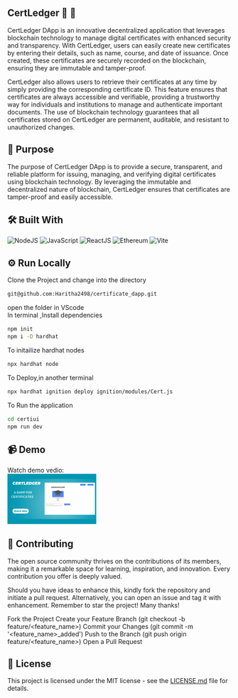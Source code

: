##  CertLedger :ledger: :scroll: ##
CertLedger DApp is an innovative decentralized application that leverages blockchain technology to manage digital certificates with enhanced security and transparency. With CertLedger, users can easily create new certificates by entering their details, such as name, course, and date of issuance. Once created, these certificates are securely recorded on the blockchain, ensuring they are immutable and tamper-proof.

CertLedger also allows users to retrieve their certificates at any time by simply providing the corresponding certificate ID. This feature ensures that certificates are always accessible and verifiable, providing a trustworthy way for individuals and institutions to manage and authenticate important documents. The use of blockchain technology guarantees that all certificates stored on CertLedger are permanent, auditable, and resistant to unauthorized changes.

## 🎯 Purpose ##
The purpose of CertLedger DApp is to provide a secure, transparent, and reliable platform for issuing, managing, and verifying digital certificates using blockchain technology. By leveraging the immutable and decentralized nature of blockchain, CertLedger ensures that certificates are tamper-proof and easily accessible. 

## 🛠 **Built With**

![NodeJS](https://img.icons8.com/color/48/000000/nodejs.png) ![JavaScript](https://img.icons8.com/color/48/000000/javascript.png) ![ReactJS](https://img.icons8.com/color/48/000000/react-native.png) ![Ethereum](https://img.icons8.com/ios-filled/50/000000/ethereum.png) ![Vite](https://img.icons8.com/fluency/48/000000/vite.png)


## ⚙️ Run Locally ##



Clone the Project and change into the directory
```bash
git@github.com:Haritha2498/certificate_dapp.git

```
open the folder in VScode<br>
In terminal ,Install dependencies

```bash
npm init
npm i -D hardhat
```
To initailize hardhat nodes
```bash
npx hardhat node

```
To Deploy,in another terminal
```bash
npx hardhat ignition deploy ignition/modules/Cert.js
```
To Run the application
```bash
cd certiui
npm run dev
```

## :video_camera: Demo ##
Watch demo vedio:<br>
<a href="https://drive.google.com/file/d/1w9xaLNbIJJN_xKIazUD6S43pI-PZVIiU/view?usp=sharing">
    <img src="https://github.com/Haritha2498/certificate_dapp/blob/main/certiui/src/assets/images/certidapp%20YouTube%20Thumbnail.png" alt="demo video" width="200" />
</a>




## :ribbon: Contributing ##
The open source community thrives on the contributions of its members, making it a remarkable space for learning, inspiration, and innovation. Every contribution you offer is deeply valued.

Should you have ideas to enhance this, kindly fork the repository and initiate a pull request. Alternatively, you can open an issue and tag it with enhancement. Remember to star the project! Many thanks!

Fork the Project
Create your Feature Branch (git checkout -b feature/<feature_name>)
Commit your Changes (git commit -m '<feature_name>_added')
Push to the Branch (git push origin feature/<feature_name>)
Open a Pull Request
## :page_with_curl: License ##
This project is licensed under the MIT license - see the [LICENSE.md](https://github.com/Haritha2498/certificate_dapp/blob/main/LICENSE) file for details.
